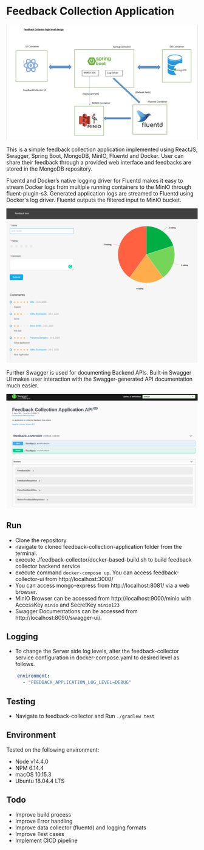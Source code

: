 # Feedback Collection Application

![Alt text](images/feedback.png?raw=true "Feedback Collection System Design")


This is a simple feedback collection application implemented using ReactJS, Swagger, Spring Boot, MongoDB, MinIO, Fluentd and Docker. User can share their feedback through a provided web interface
and feedbacks are stored in the MongoDB repository. 

Fluentd and Docker’s native logging driver for Fluentd makes it easy to stream Docker logs from multiple running containers to the MinIO through fluent-plugin-s3. Generated application logs are streamed to Fluentd using Docker's log driver. Fluentd outputs the filtered input to MinIO bucket.

![Alt text](images/ui.png?raw=true "Feedback Collector UI")

Further Swagger is used for documenting Backend APIs. Built-in Swagger UI makes user interaction with the Swagger-generated API documentation much easier.

![Alt text](images/swagger.png?raw=true "Swagger UI Backend Documentation")

## Run

- Clone the repository
- navigate to cloned feedback-collection-application folder from the terminal.
- execute ./feedback-collector/docker-based-build.sh to build feedback collector backend service
- execute command `docker-compose up`. You can access feedback-collector-ui from http://localhost:3000/
- You can access mongo-express from http://localhost:8081/ via a web browser.
- MinIO Browser can be accessed from http://localhost:9000/minio with AccessKey `minio` and SecretKey `minio123`
- Swagger Documentations can be accessed from http://localhost:8090/swagger-ui/.

## Logging

- To change the Server side log levels, alter the feedback-collector service configuration in docker-compose.yaml to desired level as follows.

```yaml 
    environment:
      - "FEEDBACK_APPLICATION_LOG_LEVEL=DEBUG"
```

## Testing

- Navigate to feedback-collector and  Run `./gradlew test` 

## Environment

Tested on the following environment:

- Node v14.4.0
- NPM 6.14.4
- macOS 10.15.3
- Ubuntu 18.04.4 LTS


## Todo
- Improve build process
- Improve Error handling
- Improve data collector (fluentd) and logging formats
- Improve Test cases
- Implement CICD pipeline
